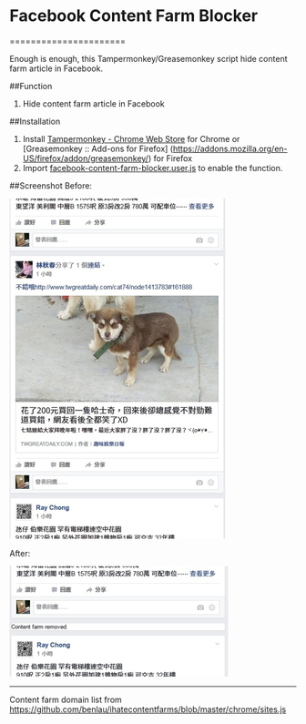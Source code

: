 # Facebook Content Farm Blocker
======================

Enough is enough, this Tampermonkey/Greasemonkey script hide content farm article in Facebook. 

##Function
1. Hide content farm article in Facebook

##Installation

1. Install [Tampermonkey - Chrome Web Store](https://chrome.google.com/webstore/detail/opjaibbmmpldcncnbbglondckfnokfpm?hl=zh-TW) for Chrome or [Greasemonkey :: Add-ons for Firefox] (https://addons.mozilla.org/en-US/firefox/addon/greasemonkey/) for Firefox
2. Import [facebook-content-farm-blocker.user.js](https://github.com/Xelio/Facebook-Content-Farm-Blocker/raw/master/facebook-content-farm-blocker.user.js)  to enable the function.

##Screenshot
Before:

![Before](https://github.com/Xelio/Facebook-Content-Farm-Blocker/raw/master/fbcfb_before.jpg)

After:

![After](https://github.com/Xelio/Facebook-Content-Farm-Blocker/raw/master/fbcfb_after.jpg)

----------
Content farm domain list from https://github.com/benlau/ihatecontentfarms/blob/master/chrome/sites.js
